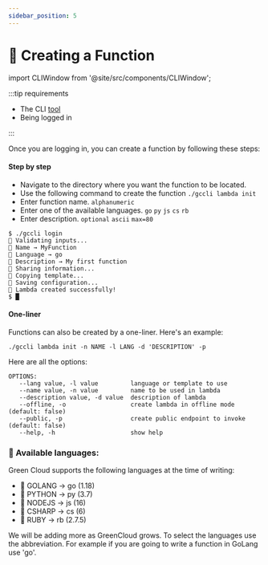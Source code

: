```yaml
---
sidebar_position: 5
---
```


# 🌱 Creating a Function

import CLIWindow from '@site/src/components/CLIWindow';

:::tip requirements

-   The CLI [tool](Installing%20the%20CLI)
-   Being logged in

:::

Once you are logging in, you can create a function by following these steps:

#### Step by step

-   Navigate to the directory where you want the function to be located.
-   Use the following command to create the function `./gccli lambda init`
-   Enter function name. `alphanumeric`
-   Enter one of the available languages. `go` `py` `js` `cs` `rb`
-   Enter description. `optional` `ascii` `max=80`

<CLIWindow>

```text {3,4,5}
$ ./gccli login
👷 Validating inputs...
🥼 Name → MyFunction
🔖 Language → go
👔 Description → My first function
📡 Sharing information...
📄 Copying template...
📝 Saving configuration...
🌱 Lambda created successfully!
$ █
```

</CLIWindow>

#### One-liner

Functions can also be created by a one-liner. Here's an example:

```
./gccli lambda init -n NAME -l LANG -d 'DESCRIPTION' -p
```

Here are all the options:

```
OPTIONS:
   --lang value, -l value         language or template to use
   --name value, -n value         name to be used in lambda
   --description value, -d value  description of lambda
   --offline, -o                  create lambda in offline mode (default: false)
   --public, -p                   create public endpoint to invoke (default: false)
   --help, -h                     show help
```

### 🔖 Available languages:

Green Cloud supports the following languages at the time of writing:

-   🔆 GOLANG → go (1.18)
-   🔆 PYTHON → py (3.7)
-   🔆 NODEJS → js (16)
-   🔆 CSHARP → cs (6)
-   🔆 RUBY → rb (2.7.5)

We will be adding more as GreenCloud grows. To select the languages use the abbreviation. For example if you are going to write a function in GoLang use 'go'.
